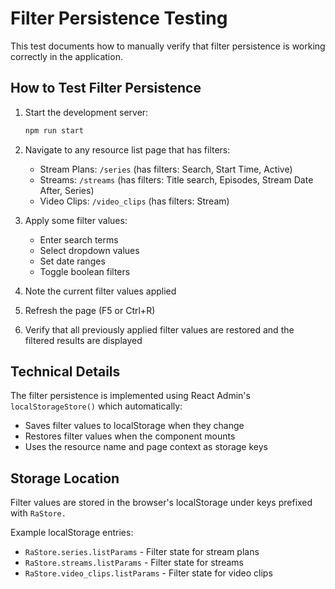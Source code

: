 # Filter Persistence Testing

This test documents how to manually verify that filter persistence is working correctly in the application.

## How to Test Filter Persistence

1. Start the development server:
   ```bash
   npm run start
   ```

2. Navigate to any resource list page that has filters:
   - Stream Plans: `/series` (has filters: Search, Start Time, Active)
   - Streams: `/streams` (has filters: Title search, Episodes, Stream Date After, Series)
   - Video Clips: `/video_clips` (has filters: Stream)

3. Apply some filter values:
   - Enter search terms
   - Select dropdown values
   - Set date ranges
   - Toggle boolean filters

4. Note the current filter values applied

5. Refresh the page (F5 or Ctrl+R)

6. Verify that all previously applied filter values are restored and the filtered results are displayed

## Technical Details

The filter persistence is implemented using React Admin's `localStorageStore()` which automatically:
- Saves filter values to localStorage when they change
- Restores filter values when the component mounts
- Uses the resource name and page context as storage keys

## Storage Location

Filter values are stored in the browser's localStorage under keys prefixed with `RaStore.`

Example localStorage entries:
- `RaStore.series.listParams` - Filter state for stream plans
- `RaStore.streams.listParams` - Filter state for streams  
- `RaStore.video_clips.listParams` - Filter state for video clips